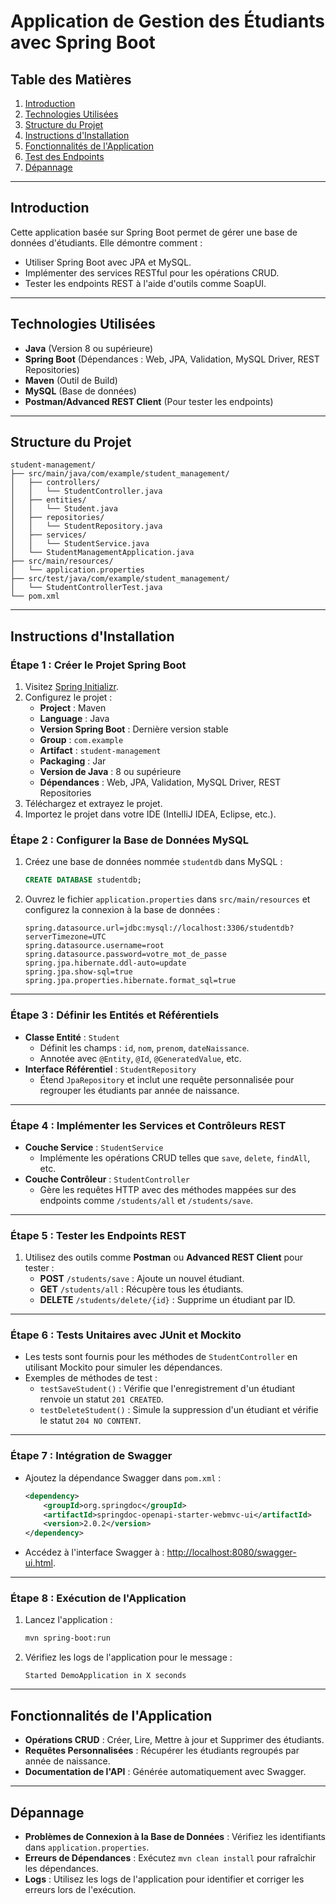 
# Application de Gestion des Étudiants avec Spring Boot

## Table des Matières
1. [Introduction](#introduction)
2. [Technologies Utilisées](#technologies-utilisées)
3. [Structure du Projet](#structure-du-projet)
4. [Instructions d'Installation](#instructions-dinstallation)
5. [Fonctionnalités de l'Application](#fonctionnalités-de-lapplication)
6. [Test des Endpoints](#test-des-endpoints)
7. [Dépannage](#dépannage)

---

## Introduction
Cette application basée sur Spring Boot permet de gérer une base de données d'étudiants. Elle démontre comment :
- Utiliser Spring Boot avec JPA et MySQL.
- Implémenter des services RESTful pour les opérations CRUD.
- Tester les endpoints REST à l'aide d'outils comme SoapUI.

---

## Technologies Utilisées
- **Java** (Version 8 ou supérieure)
- **Spring Boot** (Dépendances : Web, JPA, Validation, MySQL Driver, REST Repositories)
- **Maven** (Outil de Build)
- **MySQL** (Base de données)
- **Postman/Advanced REST Client** (Pour tester les endpoints)

---

## Structure du Projet
```plaintext
student-management/
├── src/main/java/com/example/student_management/
│   ├── controllers/
│   │   └── StudentController.java
│   ├── entities/
│   │   └── Student.java
│   ├── repositories/
│   │   └── StudentRepository.java
│   ├── services/
│   │   └── StudentService.java
│   └── StudentManagementApplication.java
├── src/main/resources/
│   └── application.properties
├── src/test/java/com/example/student_management/
│   └── StudentControllerTest.java
└── pom.xml
```

---

## Instructions d'Installation

### Étape 1 : Créer le Projet Spring Boot
1. Visitez [Spring Initializr](https://start.spring.io/).
2. Configurez le projet :
   - **Project** : Maven
   - **Language** : Java
   - **Version Spring Boot** : Dernière version stable
   - **Group** : `com.example`
   - **Artifact** : `student-management`
   - **Packaging** : Jar
   - **Version de Java** : 8 ou supérieure
   - **Dépendances** : Web, JPA, Validation, MySQL Driver, REST Repositories
3. Téléchargez et extrayez le projet.
4. Importez le projet dans votre IDE (IntelliJ IDEA, Eclipse, etc.).

### Étape 2 : Configurer la Base de Données MySQL
1. Créez une base de données nommée `studentdb` dans MySQL :
   ```sql
   CREATE DATABASE studentdb;
   ```
2. Ouvrez le fichier `application.properties` dans `src/main/resources` et configurez la connexion à la base de données :
   ```properties
   spring.datasource.url=jdbc:mysql://localhost:3306/studentdb?serverTimezone=UTC
   spring.datasource.username=root
   spring.datasource.password=votre_mot_de_passe
   spring.jpa.hibernate.ddl-auto=update
   spring.jpa.show-sql=true
   spring.jpa.properties.hibernate.format_sql=true
   ```

---

### Étape 3 : Définir les Entités et Référentiels
- **Classe Entité** : `Student`
  - Définit les champs : `id`, `nom`, `prenom`, `dateNaissance`.
  - Annotée avec `@Entity`, `@Id`, `@GeneratedValue`, etc.
- **Interface Référentiel** : `StudentRepository`
  - Étend `JpaRepository` et inclut une requête personnalisée pour regrouper les étudiants par année de naissance.

---

### Étape 4 : Implémenter les Services et Contrôleurs REST
- **Couche Service** : `StudentService`
  - Implémente les opérations CRUD telles que `save`, `delete`, `findAll`, etc.
- **Couche Contrôleur** : `StudentController`
  - Gère les requêtes HTTP avec des méthodes mappées sur des endpoints comme `/students/all` et `/students/save`.

---

### Étape 5 : Tester les Endpoints REST
1. Utilisez des outils comme **Postman** ou **Advanced REST Client** pour tester :
   - **POST** `/students/save` : Ajoute un nouvel étudiant.
   - **GET** `/students/all` : Récupère tous les étudiants.
   - **DELETE** `/students/delete/{id}` : Supprime un étudiant par ID.

---

### Étape 6 : Tests Unitaires avec JUnit et Mockito
- Les tests sont fournis pour les méthodes de `StudentController` en utilisant Mockito pour simuler les dépendances.
- Exemples de méthodes de test :
  - `testSaveStudent()` : Vérifie que l'enregistrement d'un étudiant renvoie un statut `201 CREATED`.
  - `testDeleteStudent()` : Simule la suppression d'un étudiant et vérifie le statut `204 NO CONTENT`.

---

### Étape 7 : Intégration de Swagger
- Ajoutez la dépendance Swagger dans `pom.xml` :
   ```xml
   <dependency>
       <groupId>org.springdoc</groupId>
       <artifactId>springdoc-openapi-starter-webmvc-ui</artifactId>
       <version>2.0.2</version>
   </dependency>
   ```
- Accédez à l'interface Swagger à : [http://localhost:8080/swagger-ui.html](http://localhost:8080/swagger-ui.html).

---

### Étape 8 : Exécution de l'Application
1. Lancez l'application :
   ```bash
   mvn spring-boot:run
   ```
2. Vérifiez les logs de l'application pour le message :
   ```
   Started DemoApplication in X seconds
   ```

---

## Fonctionnalités de l'Application
- **Opérations CRUD** : Créer, Lire, Mettre à jour et Supprimer des étudiants.
- **Requêtes Personnalisées** : Récupérer les étudiants regroupés par année de naissance.
- **Documentation de l'API** : Générée automatiquement avec Swagger.

---

## Dépannage
- **Problèmes de Connexion à la Base de Données** : Vérifiez les identifiants dans `application.properties`.
- **Erreurs de Dépendances** : Exécutez `mvn clean install` pour rafraîchir les dépendances.
- **Logs** : Utilisez les logs de l'application pour identifier et corriger les erreurs lors de l'exécution.
